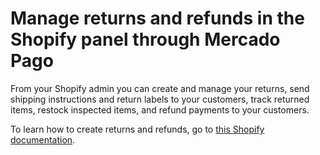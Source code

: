 # Manage returns and refunds in the Shopify panel through Mercado Pago

From your Shopify admin you can create and manage your returns, send shipping instructions and return labels to your customers, track returned items, restock inspected items, and refund payments to your customers.

To learn how to create returns and refunds, go to [this Shopify documentation](https://help.shopify.com/en/manual/orders/refund-cancel-order).